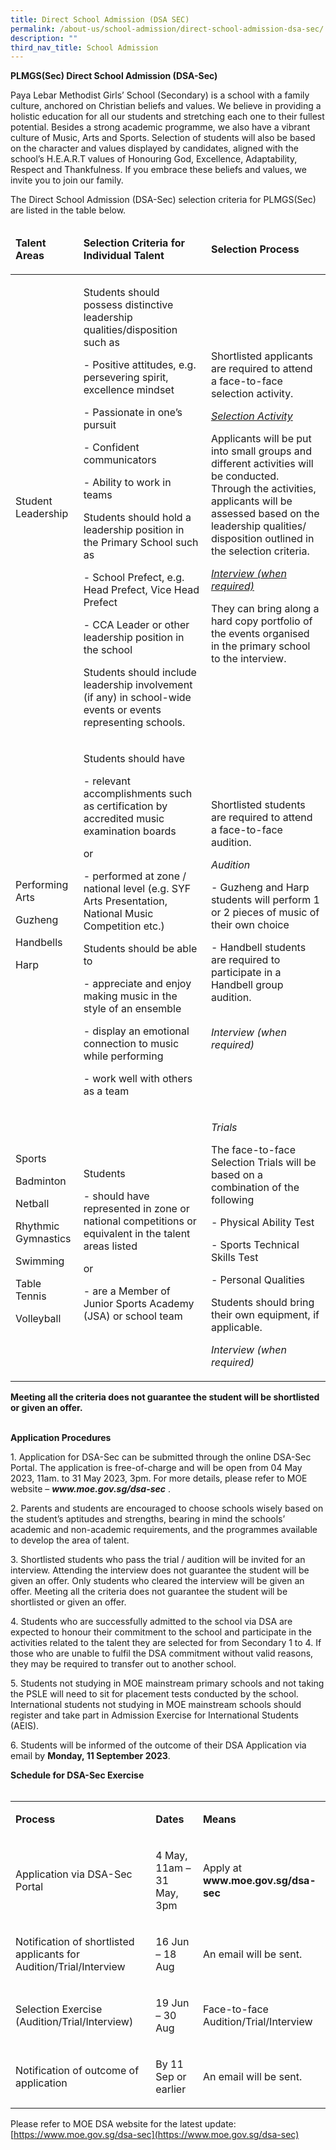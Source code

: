 ```yaml
---
title: Direct School Admission (DSA SEC)
permalink: /about-us/school-admission/direct-school-admission-dsa-sec/
description: ""
third_nav_title: School Admission
---
```

<p>
    <strong>PLMGS(Sec) Direct School Admission (DSA-Sec)</strong>
</p>
<p>
    Paya Lebar Methodist Girls’ School (Secondary) is a school with a family
    culture, anchored on Christian beliefs and values. We believe in providing
    a holistic education for all our students and stretching each one to their
    fullest potential. Besides a strong academic programme, we also have a vibrant culture of Music, Arts and Sports. Selection of students will also
    be based on the character and values displayed by candidates, aligned with
    the school’s H.E.A.R.T values of Honouring God, Excellence, Adaptability,
    Respect and Thankfulness. If you embrace these beliefs and values, we
    invite you to join our family.
</p>
<p>
    The Direct School Admission (DSA-Sec) selection criteria for PLMGS(Sec) are
    listed in the table below.
</p>
<table>
    <thead>
        <tr>
            <td>
                <p>
                    <strong>Talent Areas</strong>
                </p>
            </td>
            <td>
                <p>
                    <strong>Selection Criteria for Individual Talent</strong>
                </p>
            </td>
            <td>
                <p>
                    <strong>Selection Process</strong>
                </p>
            </td>
        </tr>
    </thead>
    <tbody>
        <tr>
            <td>
                <p>
                    Student Leadership
                </p>
            </td>
            <td>
                <p>
                    Students should possess distinctive leadership
                    qualities/disposition such as
                </p>
                <p>
                    - Positive attitudes, e.g. persevering spirit, excellence
                    mindset
                </p>
                <p>
                    - Passionate in one’s pursuit
                </p>
                <p>
                    - Confident communicators
                </p>
                <p>
                    - Ability to work in teams
                </p>
                <p>
                    Students should hold a leadership position in the Primary
                    School such as
                </p>
                <p>
                    - School Prefect, e.g. Head Prefect, Vice Head Prefect
                </p>
                <p>
                    - CCA Leader or other leadership position in the school
                </p>
                <p>
                    Students should include leadership involvement (if any) in
                    school-wide events or events representing schools.
                </p>
            </td>
            <td>
                <p>
                    Shortlisted applicants are required to attend a
                    face-to-face selection activity.
                </p>
                <p>
                    <em><u> </u></em>
                </p>
                <p>
                    <em><u>Selection Activity</u></em>
                </p>
                <p>
                    Applicants will be put into small groups and different
                    activities will be conducted. Through the activities,
                    applicants will be assessed based on the leadership
                    qualities/ disposition outlined in the selection criteria.
                </p>
                <p>
                    <u> </u>
                </p>
                <p>
                    <em><u>Interview (when required)</u></em>
                </p>
                <p>
                    They can bring along a hard copy portfolio of the events
                    organised in the primary school to the interview.
                </p>
            </td>
        </tr>
        <tr>
            <td>
                <p>
                    Performing Arts
                </p>
                <p>
                    Guzheng
                </p>
                <p>
                    Handbells
                </p>
                <p>
                    Harp
                </p>
            </td>
            <td>
                <p>
                    Students should have
                </p>
                <p>
                    - relevant accomplishments such as certification by
                    accredited music examination boards
                </p>
                <p>
                    or
                </p>
                <p>
                    - performed at zone / national level (e.g. SYF Arts
                    Presentation, National Music Competition etc.)
                </p>
                <p>
                    Students should be able to
                </p>
                <p>
                    - appreciate and enjoy making music in the style of an
                    ensemble
                </p>
                <p>
                    - display an emotional connection to music while performing
                </p>
                <p>
                    - work well with others as a team
                </p>
            </td>
            <td>
                <p>
                    Shortlisted students are required to attend a face-to-face
                    audition.
                </p>
                <p>
                    <em>Audition</em>
                </p>
                <p>
                    -<strong> </strong>Guzheng and Harp students will perform 1
                    or 2 pieces of music of their own choice
                </p>
                <p>
                    - Handbell students are required to participate in a
                    Handbell group audition.
                </p>
                <p>
                    <br>
                    <em>Interview (when required)</em>
                </p>
                <p>
                    <s>
                    </s>
                </p>
            </td>
        </tr>
        <tr>
            <td>
                <p>
                    Sports
                </p>
                <p>
                    Badminton
                </p>
                <p>
                    Netball
                </p>
                <p>
                    Rhythmic Gymnastics
                </p>
                <p>
                    Swimming
                </p>
                <p>
                    Table Tennis
                </p>
                <p>
                    Volleyball
                    <br>
                    <br>
                </p>
            </td>
            <td>
                <p>
                    Students
                </p>
                <p>
                    - should have represented in zone or national competitions
                    or equivalent in the talent areas listed
                </p>
                <p>
                    or
                </p>
                <p>
                    - are a Member of Junior Sports Academy (JSA) or school
                    team
                </p>
            </td>
            <td>
                <p>
                    <em>Trials</em>
                </p>
                <p>
                    The face-to-face Selection Trials will be based on a
                    combination of the following
                </p>
                <p>
                    - Physical Ability Test
                </p>
                <p>
                    - Sports Technical Skills Test
                </p>
                <p>
                    - Personal Qualities
                </p>
                <p>
                    Students should bring their own equipment, if applicable.
                </p>
                <p>
                    <em> </em>
                </p>
                <p>
                    <em>Interview (when required)</em>
                </p>
                          
</td></tr></tbody></table>

<p>
    <strong>
      Meeting all the criteria does not guarantee the student will be shortlisted or given an offer.
    </strong></p>
<p>
    <strong>
        <br>
        Application Procedures
    </strong>
</p>
<p>
    1. Application for DSA-Sec can be submitted through the online DSA-Sec
    Portal. The application is free-of-charge and will be open from 04 May 2023, 11am.
    to 31 May 2023, 3pm. For more details, please refer to MOE website –
    <a>
        <strong><em>www.moe.gov.sg/dsa-sec</em></strong>
    </a>
    .
</p>
<p>
    2. Parents and students are encouraged to choose schools wisely based on
    the student’s aptitudes and strengths, bearing in mind the schools’
    academic and non-academic requirements, and the programmes available to
    develop the area of talent.
</p>
<p>
    3. Shortlisted students who pass the trial / audition will be invited for
    an interview. Attending the interview does not guarantee the student will
    be given an offer. Only students who cleared the interview will be given an
    offer. Meeting all the criteria does not guarantee the student will be
    shortlisted or given an offer.
</p>
<p>
    4. Students who are successfully admitted to the school via DSA are
    expected to honour their commitment to the school and participate in the
    activities related to the talent they are selected for from Secondary 1 to
    4. If those who are unable to fulfil the DSA commitment without valid
    reasons, they may be required to transfer out to another school.
</p>
<p>
    5. Students not studying in MOE mainstream primary schools and not taking
    the PSLE will need to sit for placement tests conducted by the school.
    International students not studying in MOE mainstream schools should
    register and take part in Admission Exercise for International Students
    (AEIS).
</p>
<p>
    6. Students will be informed of the outcome of their DSA Application via
    email by <strong>Monday, 11 September 2023</strong>.
</p>
<p>
    <strong>
        Schedule for DSA-Sec Exercise
        <br>
        <br>
    </strong>
</p>
<table>
    <tbody>
        <tr>
            <td>
                <p>
                    <strong>Process</strong>
                </p>
            </td>
            <td>
                <p>
                    <strong>Dates</strong>
                </p>
            </td>
            <td>
                <p>
                    <strong>Means</strong>
                </p>
            </td>
        </tr>
        <tr>
            <td>
                <p>
                    Application via DSA-Sec Portal
                </p>
            </td>
            <td>
                <p>
                    4 May, 11am – 31 May, 3pm
                </p>
            </td>
            <td>
                <p>
                    Apply at
                    <a>
                        <strong>www.moe.gov.sg/dsa-sec</strong>
                    </a>
                </p>
            </td>
        </tr>
        <tr>
            <td>
                <p>
                    Notification of shortlisted applicants for
                    Audition/Trial/Interview
                </p>
            </td>
            <td>
                <p>
                    16 Jun – 18 Aug
                </p>
            </td>
            <td>
                <p>
                    An email will be sent.
                </p>
            </td>
        </tr>
        <tr>
            <td>
                <p>
                    Selection Exercise (Audition/Trial/Interview)
                </p>
            </td>
            <td>
                <p>
                    19 Jun – 30 Aug
                </p>
            </td>
            <td>
                <p>
                    Face-to-face Audition/Trial/Interview
                </p>
            </td>
        </tr>
        <tr>
            <td>
                <p>
                    Notification of outcome of application
                </p>
            </td>
            <td>
                <p>
                    By 11 Sep or earlier
                </p>
            </td>
            <td>
                <p>
                    An email will be sent.
                </p>
            </td>
        </tr>
    </tbody>
</table>


Please refer to MOE DSA website for the latest update:  
[https://www.moe.gov.sg/dsa-sec](https://www.moe.gov.sg/dsa-sec)